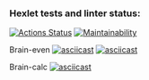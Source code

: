 ### Hexlet tests and linter status:
[![Actions Status](https://github.com/Maykolson/frontend-project-44/workflows/hexlet-check/badge.svg)](https://github.com/Maykolson/frontend-project-44/actions)
[![Maintainability](https://api.codeclimate.com/v1/badges/0d6c304a4b5364344af3/maintainability)](https://codeclimate.com/github/Maykolson/frontend-project-44/maintainability)

Brain-even
[![asciicast](https://asciinema.org/a/593741.svg)](https://asciinema.org/a/593741)
[![asciicast](https://asciinema.org/a/dNHGaNdM7cpxP6VKsIxWjCZxq.svg)](https://asciinema.org/a/dNHGaNdM7cpxP6VKsIxWjCZxq)

Brain-calc
[![asciicast](https://asciinema.org/a/X75k0T2HVM4ScVY5egoFf67XQ.svg)](https://asciinema.org/a/X75k0T2HVM4ScVY5egoFf67XQ)